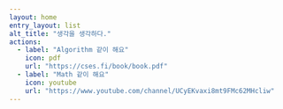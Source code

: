 ```yaml
---
layout: home
entry_layout: list
alt_title: "생각을 생각하다."
actions:
  - label: "Algorithm 같이 해요"
    icon: pdf
    url: "https://cses.fi/book/book.pdf"
  - label: "Math 같이 해요"
    icon: youtube
    url: "https://www.youtube.com/channel/UCyEKvaxi8mt9FMc62MHcliw"
---
```

  <!-- <a href="#page-title" class="back-to-top">{{ site.data.text[site.locale].back_to_top | default: 'Back to Top' }} &uarr;</a> -->
